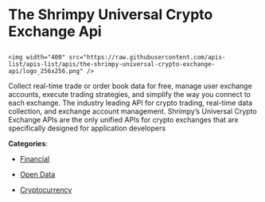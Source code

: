 # The Shrimpy Universal Crypto Exchange Api<p align="center">
    <img width="400" src="https://raw.githubusercontent.com/apis-list/apis-list/apis/the-shrimpy-universal-crypto-exchange-api/logo_256x256.png" />
</p>

Collect real-time trade or order book data for free, manage user exchange accounts, execute trading strategies, and simplify the way you connect to each exchange.  The industry leading API for crypto trading, real-time data collection, and exchange account management. Shrimpy’s Universal Crypto Exchange APIs are the only unified APIs for crypto exchanges that are specifically designed for application developers

**Categories**:

- [Financial](https://github/apis-list/apis-list#financial)

- [Open Data](https://github/apis-list/apis-list#open-data)

- [Cryptocurrency](https://github/apis-list/apis-list#cryptocurrency)





